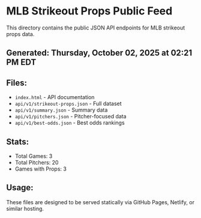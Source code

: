 # MLB Strikeout Props Public Feed

This directory contains the public JSON API endpoints for MLB strikeout props data.

## Generated: Thursday, October 02, 2025 at 02:21 PM EDT

## Files:
- `index.html` - API documentation
- `api/v1/strikeout-props.json` - Full dataset
- `api/v1/summary.json` - Summary data
- `api/v1/pitchers.json` - Pitcher-focused data  
- `api/v1/best-odds.json` - Best odds rankings

## Stats:
- Total Games: 3
- Total Pitchers: 20
- Games with Props: 3

## Usage:
These files are designed to be served statically via GitHub Pages, Netlify, or similar hosting.

